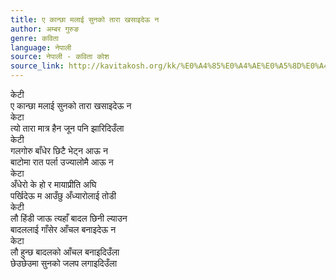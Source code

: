 ```yaml
---
title: ए कान्छा मलाई सुनको तारा खसाइदेऊ न
author: अम्बर गुरुङ
genre: कविता
language: नेपाली
source: नेपाली - कविता कोश
source_link: http://kavitakosh.org/kk/%E0%A4%85%E0%A4%AE%E0%A5%8D%E0%A4%AC%E0%A4%B0_%E0%A4%97%E0%A5%81%E0%A4%B0%E0%A5%81%E0%A4%99
---
```


केटी  
ए कान्छा मलाई सुनको तारा खसाइदेऊ न  
केटा  
त्यो तारा मात्र हैन जून पनि झारिदिउँला  
केटी  
गलगोरु बाँधेर छिटै भेट्न आऊ न  
बाटोमा रात पर्ला उज्यालोमै आऊ न  
केटा  
अँधेरो के हो र मायाप्रीति अघि  
पर्खिदेऊ म आउँछु अँध्यारोलाई तोडी  
केटी  
लौ हिंडी जाऊ त्यहाँ बादल छिनी ल्याउन  
बादललाई गाँसेर आँचल बनाइदेऊ न  
केटा  
लौ हुन्छ बादलको आँचल बनाइदिउँला  
छेउछेउमा सुनको जलप लगाइदिउँला
